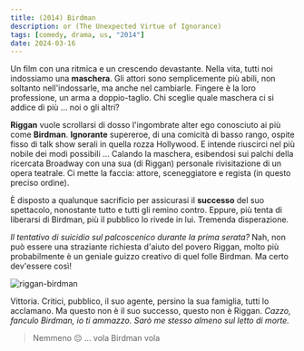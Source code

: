 ```yaml
---
title: (2014) Birdman
description: or (The Unexpected Virtue of Ignorance)
tags: [comedy, drama, us, "2014"]
date: 2024-03-16
---
```


Un film con una ritmica e un crescendo devastante. Nella
vita, tutti noi indossiamo una **maschera**. Gli attori sono
semplicemente più abili, non soltanto nell'indossarle, ma
anche nel cambiarle. Fingere è la loro professione, un arma
a doppio-taglio. Chi sceglie quale maschera ci si addice di
più ... noi o gli altri?

**Riggan** vuole scrollarsi di dosso l'ingombrate alter ego
conosciuto ai più come **Birdman**. **Ignorante** supereroe,
di una comicità di basso rango, ospite fisso di talk show
serali in quella rozza Hollywood. E intende riuscirci nel
più nobile dei modi possibili ... Calando la maschera,
esibendosi sui palchi della ricercata Broadway con una sua
(di Riggan) personale rivisitazione di un opera teatrale. Ci
mette la faccia: attore, sceneggiatore e regista (in questo
preciso ordine).

È disposto a qualunque sacrificio per assicurasi il
**successo** del suo spettacolo, nonostante tutto e tutti
gli remino contro. Eppure, più tenta di liberarsi di
Birdman, più il pubblico lo rivede in lui. Tremenda
disperazione.

_Il tentativo di suicidio sul palcoscenico durante la prima
serata?_ Nah, non può essere una straziante richiesta
d'aiuto del povero Riggan, molto più probabilmente è un
geniale guizzo creativo di quel folle Birdman. Ma certo
dev'essere così!

![riggan-birdman](/riggan-birdman.jpg)

Vittoria. Critici, pubblico, il suo agente, persino la sua
famiglia, tutti lo acclamano. Ma questo non è il suo
successo, questo non è Riggan. _Cazzo, fanculo Birdman, io
ti ammazzo. Sarò me stesso almeno sul letto di morte._

> Nemmeno 😔 ... vola Birdman vola
